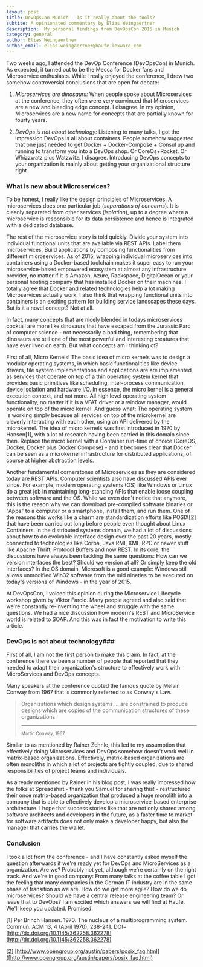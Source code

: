 ```yaml
---
layout: post
title: DevOpsCon Munich - Is it really about the tools?
subtite: A opinionated commentary by Elias Weingaertner
description:  My personal findings from DevOpsCon 2015 in Munich
category: general
author: Elias Weingaertner
author_email: elias.weingaertner@haufe-lexware.com
---
```


Two weeks ago, I attended the DevOp Conference (DevOpsCon) in Munich. As expected, it turned out to be the Mecca for Docker fans and Microservice enthusiasts. While I really enjoyed the conference, I drew two somehow controversial conclusions that are open for debate:

1. *Microservices are dinosaurs:* When people spoke about Microservices at the conference, they often were very convinced that Microservices are a new and bleeding edge concept. I disagree. In my opinion, Microservices are a new name for concepts that are partially known for fourty years.

2. *DevOps is not about technology:* Listening to many talks, I got the impression DevOps is all about containers. People somehow suggested that one just needed to get Docker + Docker-Compose + Consul up and running to transform you into a DevOps shop. Or CoreOs+Rocket. Or Whizzwatz plus Watzwitz. I disagree. Introducing DevOps concepts to your organization is mainly about getting your organizational structure right.

### What is new about Microservices?

To be honest, I really like the design principles of Microservices. A microservices does one particular job (*separations of concerns*). It is cleanly separated from other services (*isolation*), up to a degree where a microservice is responsible for its data persistence and hence is integrated with a dedicated database.

The rest of the microservice story is told quickly. Divide your system into individual functional units that are available via REST APIs. Label them microservices. Build applications by composing functionalities from different microservices. As of 2015, wrapping individual microservices into containers using a Docker-based toolchain makes it super easy to run your microservice-based empowered ecosystem at almost any infrastructure provider, no matter if it is Amazon, Azure, Rackspace, DigitalOcean or your personal hosting company that has installed Docker on their machines. I totally agree that Docker and related technologies help a lot making Microservices actually work. I also think that wrapping functional units into containers is an exciting pattern for building service landscapes these days. But is it a novel concept? Not at all.

In fact, many concepts that are nicely blended in todays microservices cocktail are more like dinosaurs that have escaped from the Jurassic Parc of computer science - not necessarily a bad thing, remembering that dinosaurs are still one of the most powerful and interesting creatures that have ever lived on earth. But what concepts am I thinking of?

First of all, Micro Kernels! The basic idea of micro kernels was to design a modular operating systems, in which basic functionalities like device drivers, file system implementations and applications are are implemented as services that operate on top of a thin operating system kernel that provides basic primitives like scheduling, inter-process communication, device isolation and hardware I/O. In essence, the micro kernel is a general execution context, and not more. All high level operating system functionality, no matter if it is a VFAT driver or a window manager, would operate on top of the micro kernel. And guess what: The operating system is working simply because all services on top of the microkernel are cleverly interacting with each other, using an API delivered by the microkernel. The idea of micro kernels was first introduced in 1970 by Hansen[1], with a lot of research having been carried in this domain since then. Replace the micro kernel with a Container run-time of choice (CoreOS, Docker, Docker plus Docker Compose) - and it becomes clear that Docker can be seen as a microkernel infrastructure for distributed applications, of course at higher abstraction levels. 

Another fundamental cornerstones of Microservices as they are considered today are REST APIs. Computer scientists also have discussed APIs ever since. For example, modern operating systems (OS) like Windows or Linux do a great job in maintaining long-standing APIs that enable loose coupling between software and the OS. While we even don't notice that anymore, this is the reason why we can download pre-compiled software binaries or "Apps" to a computer or a smartphone, install them, and run them. One of the reasons this works like a charm are standardization efforts like POSIX[2] that have been carried out long before people even thought about Linux Containers. 
In the distributed systems domain, we had a lot of discussions about how to do evolvable interface design over the past 20 years, mostly connected to technologies like Corba, Java RMI, XML-RPC or newer stuff like Apache Thrift, Protocol Buffers and now REST. In its core, the discussions have always been tackling the same questions: How can we version interfaces the best? Should we version at all? Or simply keep the old interfaces? In the OS domain, Microsoft is a good example: Windows still allows unmodified Win32 software from the mid nineties to be executed on today's versions of Windows - in the year of 2015.

At DevOpsCon, I voiced this opinion during the Microservice Lifecycle workshop given by Viktor Farcic. Many people agreed and also said that we're constantly re-inventing the wheel and struggle with the same questions. We had a nice discussion how modern's REST and MicroService world is related to SOAP. And this was in fact the motivation to write this article.

### DevOps is not about technology###

First of all, I am not the first person to make this claim. In fact, at the conference there've been a number of people that reported that they needed to adapt their organization's structure to effectively work with MicroServices and DevOps concepts.

Many speakers at the conference quoted the famous quote by Melvin Conway from 1967 that is commonly referred to as Conway's Law.

> Organizations which design systems ... are constrained to produce designs which are copies of the communication structures of these organizations
> <hr> 
> <small>Martin Conway, 1967</small>

Similar to as mentioned by Rainer Zehnle, this led to my assumption that effectively doing Microservices and DevOps somehow doesn't work well in matrix-based organizations. Effectively, matrix-based organizations are often monoliths in which a lot of projects are tightly coupled, due to shared responsibilities of project teams and individuals.

As already mentioned by Rainer in his blog post, I was really impressed how the folks at Spreadshirt - thank you Samuel for sharing this! - restructured their once matrix-based organization that produced a huge monolith into a company that is able to effectively develop a microservice-based enterprise architecture. I hope that success stories like that are not only shared among software architects and developers in the future, as a faster time to market for software artifacts does not only make a developer happy, but also the manager that carries the wallet.

### Conclusion ###

I took a lot from the conference - and I have constantly asked myself the question afterwards if we're ready yet for DevOps and MicroServices as a organization. Are we? Probably not yet, although we're certainly on the right track. And we're in good company: From many talks at the coffee table I got the feeling that many companies in the German IT industry are in the same phase of transition as we are. How do we get more agile? How do we do microservices? Should we have a central release engineering team? Or leave that to DevOps? I am excited which answers we will find at Haufe. We'll keep you updated. Promised.

[1] Per Brinch Hansen. 1970. The nucleus of a multiprogramming system. Commun. ACM 13, 4 (April 1970), 238-241. DOI=[http://dx.doi.org/10.1145/362258.362278](http://dx.doi.org/10.1145/362258.362278)

[2] [http://www.opengroup.org/austin/papers/posix_faq.html]([http://www.opengroup.org/austin/papers/posix_faq.html)